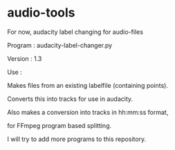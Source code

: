 # audio-tools
For now, audacity label changing for audio-files


Program : audacity-label-changer.py

Version : 1.3

Use : 

Makes files from an existing labelfile (containing points).

Converts this into tracks for use in audacity.

Also makes a conversion into tracks in hh:mm:ss format,

for FFmpeg program based splitting.


I will try to add more programs to this repository.
